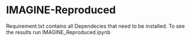 # IMAGINE-Reproduced
Requirement.txt contains all Dependecies that need to be installed.
To see the results run IMAGINE_Reproduced.ipynb
